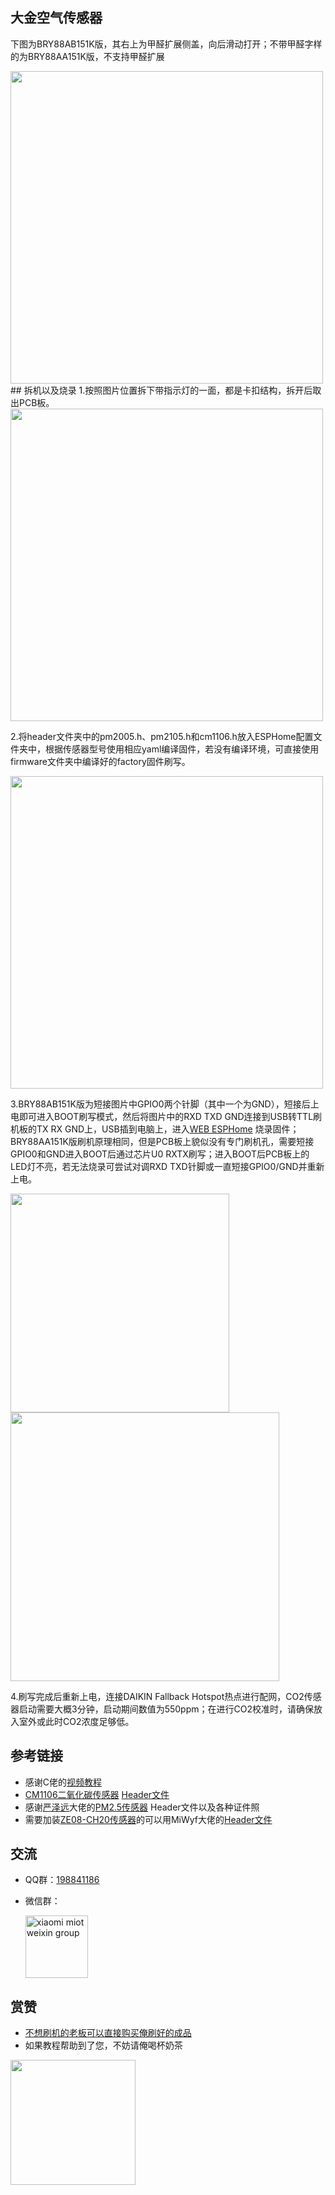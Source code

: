 ## 大金空气传感器
下图为BRY88AB151K版，其右上为甲醛扩展侧盖，向后滑动打开；不带甲醛字样的为BRY88AA151K版，不支持甲醛扩展

<img src="https://hasstech.cn/wp-content/uploads/2023/01/IMG_0468.jpg" width="500">
## 拆机以及烧录
1.按照图片位置拆下带指示灯的一面，都是卡扣结构，拆开后取出PCB板。

<img src="https://raw.githubusercontent.com/louliangsheng/daikin-air-sensor/main/image/dismantle.jpg" width="500">

2.将header文件夹中的pm2005.h、pm2105.h和cm1106.h放入ESPHome配置文件夹中，根据传感器型号使用相应yaml编译固件，若没有编译环境，可直接使用firmware文件夹中编译好的factory固件刷写。

<img src="https://hasstech.cn/wp-content/uploads/2023/01/ss_pm2.5.jpg" width="500">

3.BRY88AB151K版为短接图片中GPIO0两个针脚（其中一个为GND），短接后上电即可进入BOOT刷写模式，然后将图片中的RXD TXD GND连接到USB转TTL刷机板的TX RX GND上，USB插到电脑上，进入[WEB ESPHome](https://web.esphome.io/) 烧录固件；BRY88AA151K版刷机原理相同，但是PCB板上貌似没有专门刷机孔，需要短接GPIO0和GND进入BOOT后通过芯片U0 RXTX刷写；进入BOOT后PCB板上的LED灯不亮，若无法烧录可尝试对调RXD TXD针脚或一直短接GPIO0/GND并重新上电。

<img src="https://hasstech.cn/wp-content/uploads/2023/01/mainboard.jpg" width="350"><img src="https://i0.wp.com/randomnerdtutorials.com/wp-content/uploads/2018/08/esp32-pinout-chip-ESP-WROOM-32.png" width="430">

4.刷写完成后重新上电，连接DAIKIN Fallback Hotspot热点进行配网，CO2传感器启动需要大概3分钟，启动期间数值为550ppm；在进行CO2校准时，请确保放入室外或此时CO2浓度足够低。
## 参考链接
- 感谢C佬的[视频教程](https://www.bilibili.com/video/BV1PY4y1y7sE)
- [CM1106二氧化碳传感器](http://www.gassensor.com.cn/CO2Sensor/info_itemid_94.html) [Header文件](https://github.com/LeoDJ/ESPHome_Nodes)
- 感谢[严泽远](https://github.com/nixieclock)大佬的[PM2.5传感器](http://www.gassensor.com.cn/ParticulateSensor/info_itemid_104.html) Header文件以及各种证件照
- 需要加装[ZE08-CH20传感器](http://style.winsensor.com/pro_pdf/ZE08-CH2O.pdf)的可以用MiWyf大佬的[Header文件](https://github.com/miwyf/ze08-ch2o-esphome)
## 交流
- QQ群：[198841186](https://jq.qq.com/?_wv=1027&k=lZAMn5Uo)
- 微信群：

  <img src="https://user-images.githubusercontent.com/4549099/161735971-0540ce1c-eb49-4aff-8cb3-3bdad15e22f7.png" alt="xiaomi miot weixin group" width="100">

## 赏赞
- [不想刷机的老板可以直接购买俺刷好的成品](https://m.tb.cn/h.UpkczuX?tk=OvhBdiaatqy)
- 如果教程帮助到了您，不妨请俺喝杯奶茶

<img src="https://raw.githubusercontent.com/louliangsheng/daikin-air-sensor/main/image/wechat.jpg" width="200">
